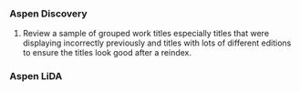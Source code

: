 ### Aspen Discovery
1. Review a sample of grouped work titles especially titles that were displaying incorrectly previously and titles with lots of different editions to ensure the titles look good after a reindex. 

### Aspen LiDA
